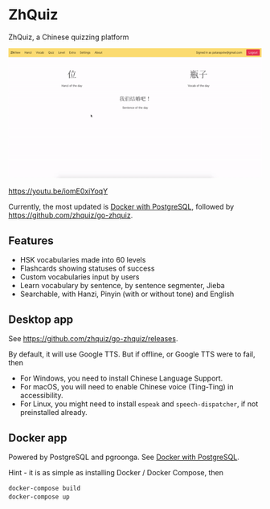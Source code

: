 # ZhQuiz

ZhQuiz, a Chinese quizzing platform

![Preview GIF](/docs/preview.gif)

<https://youtu.be/iomE0xiYoqY>

Currently, the most updated is [Docker with PostgreSQL](/packages/www), followed by <https://github.com/zhquiz/go-zhquiz>.

## Features

- HSK vocabularies made into 60 levels
- Flashcards showing statuses of success
- Custom vocabularies input by users
- Learn vocabulary by sentence, by sentence segmenter, Jieba
- Searchable, with Hanzi, Pinyin (with or without tone) and English

## Desktop app

See <https://github.com/zhquiz/go-zhquiz/releases>.

By default, it will use Google TTS. But if offline, or Google TTS were to fail, then

- For Windows, you need to install Chinese Language Support.
- For macOS, you will need to enable Chinese voice (Ting-Ting) in accessibility.
- For Linux, you might need to install `espeak` and `speech-dispatcher`, if not preinstalled already.

## Docker app

Powered by PostgreSQL and pgroonga. See [Docker with PostgreSQL](/packages/www).

Hint - it is as simple as installing Docker / Docker Compose, then

```sh
docker-compose build
docker-compose up
```
